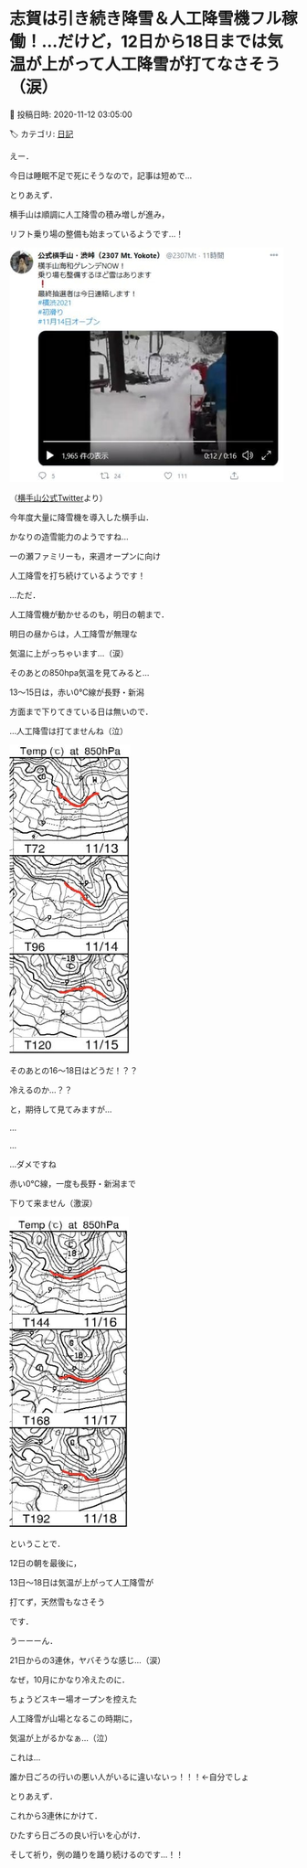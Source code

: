 # 志賀は引き続き降雪＆人工降雪機フル稼働！…だけど，12日から18日までは気温が上がって人工降雪が打てなさそう（涙）

📅 投稿日時: 2020-11-12 03:05:00

🏷️ カテゴリ: [日記](cc4b5682fb7b8b144980957a978653fb0.md)

えー．


今日は睡眠不足で死にそうなので，記事は短めで…





とりあえず．


横手山は順調に人工降雪の積み増しが進み，


リフト乗り場の整備も始まっているようです…！




![af84bb8555e7b56d350cc2ea5e99a32c.jpg](images/af84bb8555e7b56d350cc2ea5e99a32c.jpg)




（[横手山公式Twitter](https://twitter.com/2307Mt/status/1326371847856926725)より）





今年度大量に降雪機を導入した横手山．


かなりの造雪能力のようですね…


一の瀬ファミリーも，来週オープンに向け


人工降雪を打ち続けているようです！





…ただ．


人工降雪機が動かせるのも，明日の朝まで．


明日の昼からは，人工降雪が無理な


気温に上がっちゃいます…（涙）





そのあとの850hpa気温を見てみると…


13～15日は，赤い0℃線が長野・新潟


方面まで下りてきている日は無いので．


…人工降雪は打てませんね（泣）




![ef06b3d22f18fef2f1cf8ffb6df8193e.jpg](images/ef06b3d22f18fef2f1cf8ffb6df8193e.jpg)







そのあとの16～18日はどうだ！？？


冷えるのか…？？


と，期待して見てみますが…


…


…


…ダメですね


赤い0℃線，一度も長野・新潟まで


下りて来ません（激涙）




![d881514ebb1c459af3f7237bcdec41fa.jpg](images/d881514ebb1c459af3f7237bcdec41fa.jpg)







ということで．


12日の朝を最後に，


13日～18日は気温が上がって人工降雪が


打てず，天然雪もなさそう


です．





うーーーん．


21日からの3連休，ヤバそうな感じ…（涙）





なぜ，10月にかなり冷えたのに．


ちょうどスキー場オープンを控えた


人工降雪が山場となるこの時期に，


気温が上がるかなぁ…（泣）





これは…


誰か日ごろの行いの悪い人がいるに違いないっ！！！←自分でしょ





とりあえず．


これから3連休にかけて．


ひたすら日ごろの良い行いを心がけ．


そして祈り，例の踊りを踊り続けるのです…！！
